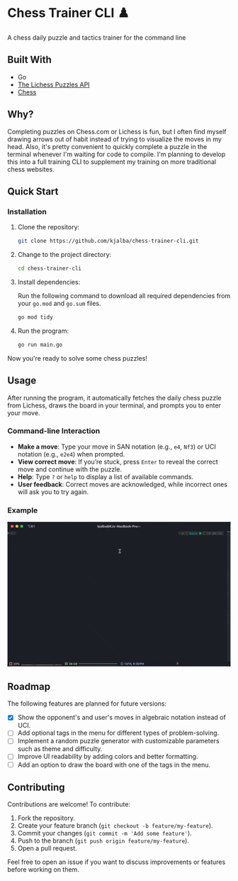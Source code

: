 # Chess Trainer CLI ♟️

A chess daily puzzle and tactics trainer for the command line

## Built With
- Go
- [The Lichess Puzzles API](https://lichess.org/api#tag/Puzzles)
- [Chess](https://github.com/notnil/chess)

## Why?

Completing puzzles on Chess.com or Lichess is fun, but I often find myself drawing arrows out of habit instead of trying to visualize the moves in my head. Also, it's pretty convenient to quickly complete a puzzle in the terminal whenever I'm waiting for code to compile. I'm planning to develop this into a full training CLI to supplement my training on more traditional chess websites.

## Quick Start

### Installation

1. Clone the repository:

   ```sh
   git clone https://github.com/kjalba/chess-trainer-cli.git
   ```

2. Change to the project directory:

   ```sh
   cd chess-trainer-cli
   ```

3. Install dependencies:

   Run the following command to download all required dependencies from your `go.mod` and `go.sum` files.

   ```sh
   go mod tidy
   ```

4. Run the program:

   ```sh
   go run main.go
   ```

Now you're ready to solve some chess puzzles!

## Usage

After running the program, it automatically fetches the daily chess puzzle from Lichess, draws the board in your terminal, and prompts you to enter your move.

### Command-line Interaction

- **Make a move**: Type your move in SAN notation (e.g., `e4`, `Nf3`) or UCI notation (e.g., `e2e4`) when prompted.
- **View correct move**: If you’re stuck, press `Enter` to reveal the correct move and continue with the puzzle.
- **Help**: Type `?` or `help` to display a list of available commands.
- **User feedback**: Correct moves are acknowledged, while incorrect ones will ask you to try again.

### Example

![alt text](assets/usage.gif)

## Roadmap

The following features are planned for future versions:

- [x] Show the opponent's and user's moves in algebraic notation instead of UCI.
- [ ] Add optional tags in the menu for different types of problem-solving.
- [ ] Implement a random puzzle generator with customizable parameters such as theme and difficulty.
- [ ] Improve UI readability by adding colors and better formatting.
- [ ] Add an option to draw the board with one of the tags in the menu.

## Contributing

Contributions are welcome! To contribute:

1. Fork the repository.
2. Create your feature branch (`git checkout -b feature/my-feature`).
3. Commit your changes (`git commit -m 'Add some feature'`).
4. Push to the branch (`git push origin feature/my-feature`).
5. Open a pull request.

Feel free to open an issue if you want to discuss improvements or features before working on them.